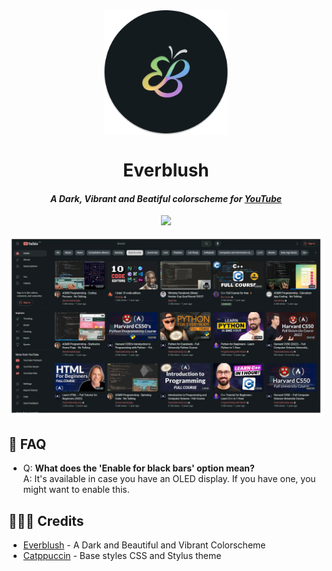 <div align="center">
<img align="center" src="https://raw.githubusercontent.com/Everblush/assets/main/logo.png" height="200px" width="200px" alt="logo"> 
</div> 

<h1 align="center">Everblush</h1> 
<h4 align="center">
    <i>A Dark, Vibrant and Beatiful colorscheme for <a href="https://youtube.com">YouTube</a>
    </i>
</h4>

<div align="center">
	<a href="https://github.com/Zylo23/Everblush/raw/main/userstyles/styles/youtube/everblush.user.css"><img src="https://img.shields.io/badge/stylus-install-e57474?colorA=232a2d&style=for-the-badge"></a>
</div>

<p align="center">
  <img src="preview.webp"/>
</p>


## 🙋 FAQ
- Q: **What does the 'Enable for black bars' option mean?**\
  A: It's available in case you have an OLED display. If you have one, you might want to enable this.

## 🧑‍🤝‍🧑 Credits

- [Everblush](https://github.com/Everblush) - A Dark and Beautiful and Vibrant Colorscheme
- [Catppuccin](https://github.com/catppuccin) - Base styles CSS and Stylus theme